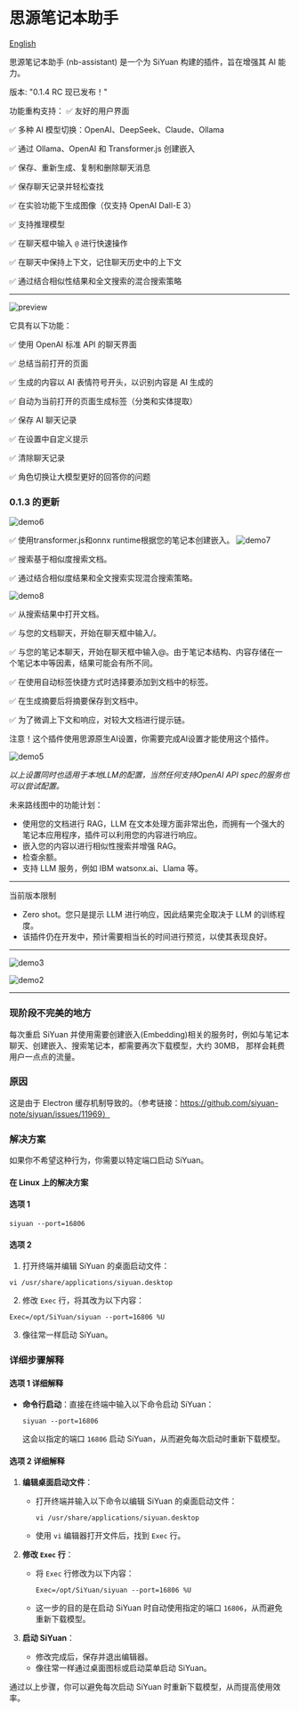 
# 思源笔记本助手

[English](./README.md)

思源笔记本助手 (nb-assistant) 是一个为 SiYuan 构建的插件，旨在增强其 AI 能力。


版本: "0.1.4 RC 现已发布！"

功能重构支持：
✅ 友好的用户界面

✅ 多种 AI 模型切换：OpenAI、DeepSeek、Claude、Ollama

✅ 通过 Ollama、OpenAI 和 Transformer.js 创建嵌入

✅ 保存、重新生成、复制和删除聊天消息

✅ 保存聊天记录并轻松查找

✅ 在实验功能下生成图像（仅支持 OpenAI Dall-E 3）

✅ 支持推理模型

✅ 在聊天框中输入 `@` 进行快速操作

✅ 在聊天中保持上下文，记住聊天历史中的上下文

✅ 通过结合相似性结果和全文搜索的混合搜索策略


---

![preview](./preview.png)

它具有以下功能：

✅ 使用 OpenAI 标准 API 的聊天界面

✅ 总结当前打开的页面

✅ 生成的内容以 AI 表情符号开头，以识别内容是 AI 生成的

✅ 自动为当前打开的页面生成标签（分类和实体提取）

✅ 保存 AI 聊天记录

✅ 在设置中自定义提示

✅ 清除聊天记录

✅ 角色切换让大模型更好的回答你的问题

### 0.1.3 的更新

![demo6](./images/demo6.png)

✅ 使用transformer.js和onnx runtime根据您的笔记本创建嵌入。
![demo7](./images/demo7.png)

✅ 搜索基于相似度搜索文档。

✅ 通过结合相似度结果和全文搜索实现混合搜索策略。

![demo8](./images/demo8.png)

✅ 从搜索结果中打开文档。

✅ 与您的文档聊天，开始在聊天框中输入/。

✅ 与您的笔记本聊天，开始在聊天框中输入@。由于笔记本结构、内容存储在一个笔记本中等因素，结果可能会有所不同。

✅ 在使用自动标签快捷方式时选择要添加到文档中的标签。

✅ 在生成摘要后将摘要保存到文档中。

✅ 为了微调上下文和响应，对较大文档进行提示链。


注意！这个插件使用思源原生AI设置，你需要完成AI设置才能使用这个插件。

![demo5](./images/demo4.png)

*以上设置同时也适用于本地LLM的配置，当然任何支持OpenAI API spec的服务也可以尝试配置。*

未来路线图中的功能计划：

* 使用您的文档进行 RAG，LLM 在文本处理方面非常出色，而拥有一个强大的笔记本应用程序，插件可以利用您的内容进行响应。
* 嵌入您的内容以进行相似性搜索并增强 RAG。
* 检查余额。
* 支持 LLM 服务，例如 IBM watsonx.ai、Llama 等。

---

当前版本限制

* Zero shot。您只是提示 LLM 进行响应，因此结果完全取决于 LLM 的训练程度。
* 该插件仍在开发中，预计需要相当长的时间进行预览，以使其表现良好。

---

![demo3](./images/demo3.png)

![demo2](./images/demo2.png)

---

### 现阶段不完美的地方
每次重启 SiYuan 并使用需要创建嵌入(Embedding)相关的服务时，例如与笔记本聊天、创建嵌入、搜索笔记本，都需要再次下载模型，大约 30MB， 那样会耗费用户一点点的流量。

### 原因
这是由于 Electron 缓存机制导致的。（参考链接：https://github.com/siyuan-note/siyuan/issues/11969）

### 解决方案
如果你不希望这种行为，你需要以特定端口启动 SiYuan。

#### 在 Linux 上的解决方案

#### 选项 1

```shell
siyuan --port=16806
```

#### 选项 2

1. 打开终端并编辑 SiYuan 的桌面启动文件：

```shell
vi /usr/share/applications/siyuan.desktop
```

2. 修改 `Exec` 行，将其改为以下内容：

```
Exec=/opt/SiYuan/siyuan --port=16806 %U
```

3. 像往常一样启动 SiYuan。

### 详细步骤解释

#### 选项 1 详细解释

- **命令行启动**：直接在终端中输入以下命令启动 SiYuan：

  ```shell
  siyuan --port=16806
  ```

  这会以指定的端口 `16806` 启动 SiYuan，从而避免每次启动时重新下载模型。

#### 选项 2 详细解释

1. **编辑桌面启动文件**：

   - 打开终端并输入以下命令以编辑 SiYuan 的桌面启动文件：

     ```shell
     vi /usr/share/applications/siyuan.desktop
     ```

   - 使用 `vi` 编辑器打开文件后，找到 `Exec` 行。

2. **修改 `Exec` 行**：

   - 将 `Exec` 行修改为以下内容：

     ```
     Exec=/opt/SiYuan/siyuan --port=16806 %U
     ```

   - 这一步的目的是在启动 SiYuan 时自动使用指定的端口 `16806`，从而避免重新下载模型。

3. **启动 SiYuan**：

   - 修改完成后，保存并退出编辑器。
   - 像往常一样通过桌面图标或启动菜单启动 SiYuan。

通过以上步骤，你可以避免每次启动 SiYuan 时重新下载模型，从而提高使用效率。
